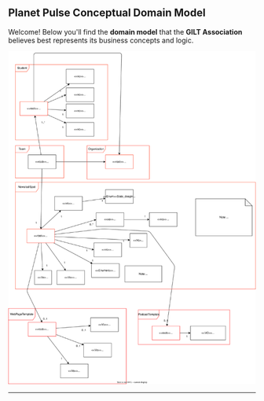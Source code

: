 ##  Planet Pulse Conceptual Domain Model

Welcome! Below you'll find the **domain model** that the **GILT Association** believes best represents its business concepts and logic.



![Domain Model](Domain-model.svg)


---
